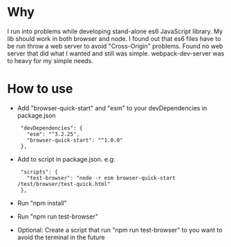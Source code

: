 # Why
I run into problems while developing stand-alone es6 JavaScript library.
My lib should work in both browser and node.
I found out that es6 files have to be run throw a web server to avoid "Cross-Origin" problems.
Found no web server that did what I wanted and still was simple.
webpack-dev-server was to heavy for my simple needs. 

# How to use
* Add "browser-quick-start" and "esm" to your devDependencies in package.json

       "devDependencies": {
         "esm": "^3.2.25",
         "browser-quick-start": "^1.0.0"
       },
* Add to script in package.json. e.g:

       "scripts": {
         "test-browser": "node -r esm browser-quick-start /test/browser/test-quick.html"
       },
* Run "npm install"
* Run "npm run test-browser"
* Optional: Create a script that run "npm run test-browser" to you want to avoid the terminal in the future
